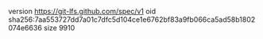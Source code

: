 version https://git-lfs.github.com/spec/v1
oid sha256:7aa553727dd7a01c7dfc5d104ce1e6762bf83a9fb066ca5ad58b1802074e6636
size 9910
